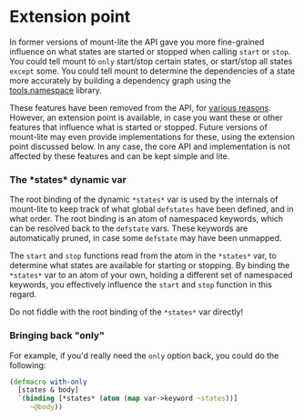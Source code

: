 # Extension point

In former versions of mount-lite the API gave you more fine-grained influence on what states are started or stopped when calling `start` or `stop`.
You could tell mount to `only` start/stop certain states, or start/stop all states `except` some.
You could tell mount to determine the dependencies of a state more accurately by building a dependency graph using the [tools.namespace](https://github.com/clojure/tools.namespace) library.

These features have been removed from the API, for [various reasons](http://www.functionalbytes.nl/clojure/mount/mount-lite/2016/12/09/mount-lite-2.html).
However, an extension point is available, in case you want these or other features that influence what is started or stopped.
Future versions of mount-lite may even provide implementations for these, using the extension point discussed below.
In any case, the core API and implementation is not affected by these features and can be kept simple and lite.

### The \*states\* dynamic var

The root binding of the dynamic `*states*` var is used by the internals of mount-lite to keep track of what global `defstates` have been defined, and in what order.
The root binding is an atom of namespaced keywords, which can be resolved back to the `defstate` vars.
These keywords are automatically pruned, in case some `defstate` may have been unmapped.

The `start` and `stop` functions read from the atom in the `*states*` var, to determine what states are available for starting or stopping.
By binding the `*states*` var to an atom of your own, holding a different set of namespaced keywords, you effectively influence the `start` and `stop` function in this regard.

Do not fiddle with the root binding of the `*states*` var directly!

### Bringing back "only"

For example, if you'd really need the `only` option back, you could do the following:

```clj
(defmacro with-only
  [states & body]
  `(binding [*states* (atom (map var->keyword ~states))]
     ~@body))
```
